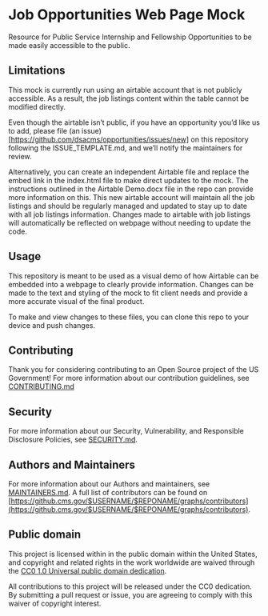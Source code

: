 <!--- # NOTE: Modify sections marked with `TODO` and then rename the file.-->

# Job Opportunities Web Page Mock

Resource for Public Service Internship and Fellowship Opportunities to be made easily accessible to the public.

## Limitations

This mock is currently run using an airtable account that is not publicly accessible. As a result, the job listings content within the table cannot be modified directly. 

Even though the airtable isn’t public, if you have an opportunity you’d like us to add, please file (an issue)[https://github.com/dsacms/opportunities/issues/new] on this repository following the ISSUE_TEMPLATE.md, and we’ll notify the maintainers for review.

Alternatively, you can create an independent Airtable file and replace the embed link in the index.html file to make direct updates to the mock. The instructions outlined in the Airtable Demo.docx file in the repo can provide more information on this. This new airtable account will maintain all the job listings and should be regularly managed and updated to stay up to date with all job listings information. Changes made to airtable with job listings will automatically be reflected on webpage without needing to update the code.

## Usage

This repository is meant to be used as a visual demo of how Airtable can be embedded into a webpage to clearly provide information. Changes can be made to the text and styling of the mock to fit client needs and provide a more accurate visual of the final product.

To make and view changes to these files, you can clone this repo to your device and push changes. 

## Contributing

Thank you for considering contributing to an Open Source project of the US
Government! For more information about our contribution guidelines, see
[CONTRIBUTING.md](CONTRIBUTING.md)

## Security

For more information about our Security, Vulnerability, and Responsible
Disclosure Policies, see [SECURITY.md](SECURITY.md).

## Authors and Maintainers

For more information about our Authors and maintainers, see [MAINTAINERS.md](MAINTAINERS.md).
A full list of contributors can be found on [https://github.cms.gov/$USERNAME/$REPONAME/graphs/contributors](https://github.cms.gov/$USERNAME/$REPONAME/graphs/contributors).

## Public domain

This project is licensed within in the public domain within the United States,
and copyright and related rights in the work worldwide are waived through the
[CC0 1.0 Universal public domain
dedication](https://creativecommons.org/publicdomain/zero/1.0/).

All contributions to this project will be released under the CC0 dedication. By
submitting a pull request or issue, you are agreeing to comply with this waiver
of copyright interest.
